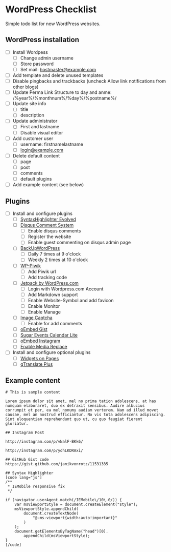 # WordPress Checklist

Simple todo list for new WordPress websites.


## WordPress installation

- [ ] Install Wordpess
	- [ ] Change admin username
	- [ ] Store password
	- [ ] Set mail: hostmaster@example.com
- [ ] Add template and delete unused templates
- [ ] Disable pingbacks and trackbacks (uncheck Allow link notifications from other blogs)
- [ ] Update Perma Link Structure to day and anme: /%year%/%monthnum%/%day%/%postname%/
- [ ] Update site info
	- [ ] title
	- [ ] description
- [ ] Update administrator
	- [ ] First and lastname
	- [ ] Disable visual editor 
- [ ] Add customer user
	- [ ] username: firstnamelastname
	- [ ] login@example.com
- [ ] Delete default content
	- [ ] page
	- [ ] post
	- [ ] comments
	- [ ] default plugins
- [ ] Add example content (see below)

## Plugins

- [ ] Install and configure plugins
	- [ ] [SyntaxHighlighter Evolved](http://wordpress.org/plugins/syntaxhighlighter/ )
	- [ ] [Disqus Comment System](http://wordpress.org/plugins/disqus-comment-system/ )
	 	- [ ] Enable disqus comments
	 	- [ ] Register the website
	 	- [ ] Enable guest commenting on disqus admin page
	- [ ] [BackUpWordPress](http://wordpress.org/plugins/backupwordpress/ )
	 	- [ ] Daily 7 times at 9 o'clock
	 	- [ ] Weekly 2 times at 10 o'clock
	- [ ] [WP-Piwik](http://wordpress.org/plugins/wp-piwik/ )
	 	- [ ] Add Piwik url
	 	- [ ] Add tracking code
	- [ ] [Jetpack by WordPress.com](http://wordpress.org/plugins/jetpack/ )
	 	- [ ] Login with Wordpress.com Account
	 	- [ ] Add Markdown support
	 	- [ ] Enable Website-Symbol and add favicon
	 	- [ ] Enable Monitor
	 	- [ ] Enable Manage
	- [ ] [Image Captcha](https://wordpress.org/plugins/image-captcha/screenshots/ )
	 	- [ ] Enable for add comments
	- [ ] [oEmbed Gist](http://wordpress.org/plugins/oembed-gist/ )
	- [ ] [Sugar Events Calendar Lite](http://wordpress.org/plugins/sugar-calendar-lite/ )
	- [ ] [oEmbed Instagram](http://wordpress.org/plugins/oembed-instagram/ )
	- [ ] [Enable Media Replace](https://wordpress.org/plugins/enable-media-replace/ )
- [ ] Install and configure optional plugins
	- [ ] [Widgets on Pages](https://wordpress.org/plugins/widgets-on-pages/)
	- [ ] [qTranslate Plus](https://wordpress.org/plugins/qtranslate-xp/)

## Example content

```
# This is sample content 
 
Lorem ipsum dolor sit amet, mel no prima tation adolescens, at has numquam elaboraret, duo ex detraxit sensibus. Audire albucius corrumpit et per, ea mel nonumy audiam verterem. Nam ad illud movet causae, mel an nostrud efficiantur. No vis tota adolescens adipiscing. Sint eloquentiam reprehendunt quo ut, cu quo feugiat fierent gloriatur. 
 
## Instagram Post 
 
http://instagram.com/p/vNalF-BKk6/ 
 
http://instagram.com/p/yohLKDRAxi/ 
 
## GitHub Gist code 
https://gist.github.com/janikvonrotz/11531335 
 
## Syntax Highlighter 
[code lang="js"] 
/** 
 * IEMobile responsive fix 
 */ 
 
if (navigator.userAgent.match(/IEMobile\/10\.0/)) { 
    var msViewportStyle = document.createElement("style"); 
    msViewportStyle.appendChild( 
        document.createTextNode( 
            "@-ms-viewport{width:auto!important}" 
        ) 
    ); 
    document.getElementsByTagName("head")[0]. 
        appendChild(msViewportStyle); 
} 
[/code] 
```

